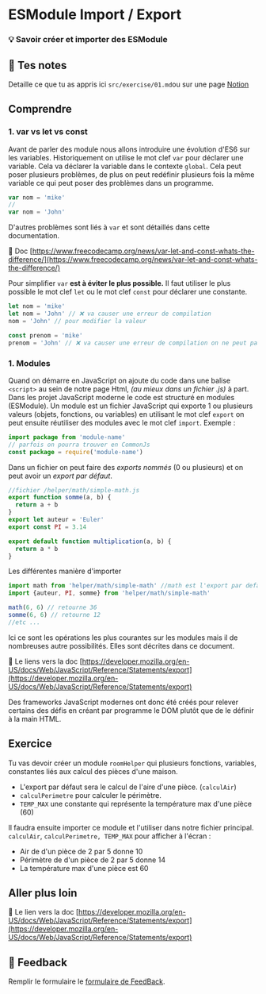 # ESModule Import / Export

### 💡 Savoir créer et importer des ESModule

## 📝 Tes notes

Detaille ce que tu as appris ici
`src/exercise/01.md`ou sur une page [Notion](https://go.mikecodeur.com/course-notes-template)

## Comprendre

### 1. var vs let vs const

Avant de parler des module nous allons introduire une évolution d'ES6 sur les
variables. Historiquement on utilise le mot clef `var` pour déclarer une
variable. Cela va déclarer la variable dans le contexte `global`. Cela peut
poser plusieurs problèmes, de plus on peut redéfinir plusieurs fois la même
variable ce qui peut poser des problèmes dans un programme.

```jsx
var nom = 'mike'
//
var nom = 'John'
```

D'autres problèmes sont liés à `var` et sont détaillés dans cette documentation.

📑 Doc
[https://www.freecodecamp.org/news/var-let-and-const-whats-the-difference/](https://www.freecodecamp.org/news/var-let-and-const-whats-the-difference/)

Pour simplifier `var` **est à éviter le plus possible.** Il faut utiliser le
plus possible le mot clef `let` ou le mot clef `const` pour déclarer une
constante.

```jsx
let nom = 'mike'
let nom = 'John' // ❌ va causer une erreur de compilation
nom = 'John' // pour modifier la valeur

const prenom = 'mike'
prenom = 'John' // ❌ va causer une erreur de compilation on ne peut pas réaffecter une constante
```

### 1. Modules

Quand on démarre en JavaScript on ajoute du code dans une balise `<script>` au
sein de notre page Html, _(au mieux dans un fichier .js)_ à part. Dans les
projet JavaScript moderne le code est structuré en modules (ESModule). Un module
est un fichier JavaScript qui exporte 1 ou plusieurs valeurs (objets, fonctions,
ou variables) en utilisant le mot clef `export` on peut ensuite réutiliser des
modules avec le mot clef `import`. Exemple :

```jsx
import package from 'module-name'
// parfois on pourra trouver en CommonJs
const package = require('module-name')
```

Dans un fichier on peut faire des _exports nommés_ (0 ou plusieurs) et on peut
avoir un _export par défaut_.

```jsx
//fichier /helper/math/simple-math.js
export function somme(a, b) {
  return a + b
}
export let auteur = 'Euler'
export const PI = 3.14

export default function multiplication(a, b) {
  return a * b
}
```

Les différentes manière d'importer

```jsx
import math from 'helper/math/simple-math' //math est l'export par defaut (multiplication)
import {auteur, PI, somme} from 'helper/math/simple-math'

math(6, 6) // retourne 36
somme(6, 6) // retourne 12
//etc ...
```

Ici ce sont les opérations les plus courantes sur les modules mais il de
nombreuses autre possibilités. Elles sont décrites dans ce document.

📑 Le liens vers la doc
[https://developer.mozilla.org/en-US/docs/Web/JavaScript/Reference/Statements/export](https://developer.mozilla.org/en-US/docs/Web/JavaScript/Reference/Statements/export)

Des frameworks JavaScript modernes ont donc été créés pour relever certains des
défis en créant par programme le DOM plutôt que de le définir à la main HTML.

## Exercice

Tu vas devoir créer un module `roomHelper` qui plusieurs fonctions, variables,
constantes liés aux calcul des pièces d'une maison.

- L'export par défaut sera le calcul de l'aire d'une pièce. (`calculAir`)
- `calculPerimetre` pour calculer le périmètre.
- `TEMP_MAX` une constante qui représente la température max d'une pièce (60)

Il faudra ensuite importer ce module et l'utiliser dans notre fichier principal.
`calculAir`, `calculPerimetre, TEMP_MAX` pour afficher à l'écran :

- Air de d'un pièce de 2 par 5 donne 10
- Périmètre de d'un pièce de 2 par 5 donne 14
- La température max d'une pièce est 60

## Aller plus loin

📑 Le lien vers la doc
[https://developer.mozilla.org/en-US/docs/Web/JavaScript/Reference/Statements/export](https://developer.mozilla.org/en-US/docs/Web/JavaScript/Reference/Statements/export)

## 🐜 Feedback

Remplir le formulaire le
[formulaire de FeedBack](https://go.mikecodeur.com/cours-react-avis).

